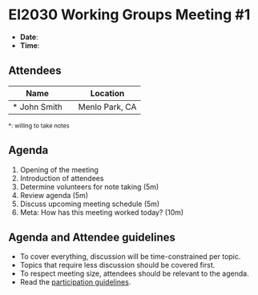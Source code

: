 # EI2030 Working Groups Meeting #1

- **Date**:
- **Time**:

## Attendees

Name          |               | Location
------------- | ------------- | -------------
* John Smith  |               | Menlo Park, CA

<small>\*: willing to take notes</small>

## Agenda

1. Opening of the meeting
2. Introduction of attendees
3. Determine volunteers for note taking (5m)
4. Review agenda (5m)
5. Discuss upcoming meeting schedule (5m)
6. Meta: How has this meeting worked today? (10m)

## Agenda and Attendee guidelines

- To cover everything, discussion will be time-constrained per topic.
- Topics that require less discussion should be covered first.
- To respect meeting size, attendees should be relevant to the agenda.
- Read the [participation guidelines](../README.md#participation-guidelines).
